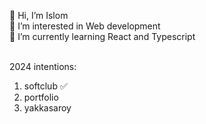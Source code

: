 👋 Hi, I’m Islom <br>
👀 I’m interested in Web development <br>
🌱 I’m currently learning React and Typescript <br><br>

2024 intentions:
1. softclub  ✅ <br>                  
2. portfolio <br>
3. yakkasaroy <br>

<!---
islom2202/islom2202 is a ✨ special ✨ repository because its `README.md` (this file) appears on your GitHub profile.
You can click the Preview link to take a look at your changes.
--->
